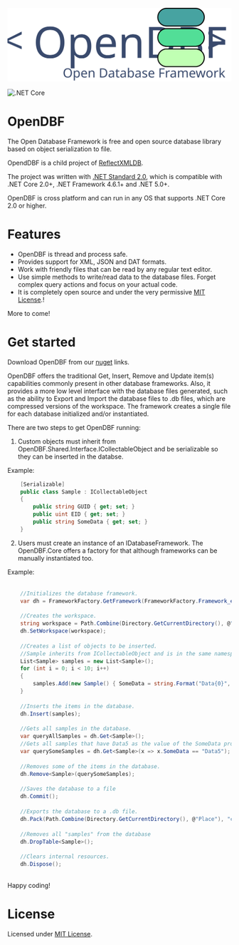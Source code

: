 <p align="center">
  <img src="Art/Logo.svg">
</p>

![.NET Core](https://github.com/Fe-Bell/OpenDBF/workflows/.NET%20Core/badge.svg)

# OpenDBF
The Open Database Framework is free and open source database library based on object serialization to file.

OpendDBF is a child project of [ReflectXMLDB](https://github.com/Fe-Bell/ReflectXMLDB/).

The project was written with [.NET Standard 2.0](https://docs.microsoft.com/en-us/dotnet/standard/net-standard), 
which is compatible with .NET Core 2.0+, .NET Framework 4.6.1+ and .NET 5.0+.

OpenDBF is cross platform and can run in any OS that supports .NET Core 2.0 or higher.

# Features
- OpenDBF is thread and process safe.
- Provides support for XML, JSON and DAT formats.
- Work with friendly files that can be read by any regular text editor.
- Use simple methods to write/read data to the database files. Forget complex query actions and focus on your actual code.
- It is completely open source and under the very permissive [MIT License](https://github.com/Fe-Bell/OpenDBF/blob/master/LICENSE).!

More to come!

# Get started
Download OpenDBF from our [nuget](https://www.nuget.org/packages/OpenDBF.Core/) links.

OpenDBF offers the traditional Get, Insert, Remove and Update item(s) capabilities commonly present in other database frameworks. Also, it provides a more low level interface with the database files generated, such as the ability to Export and Import the database files to .db files, which are compressed versions of the workspace.
The framework creates a single file for each database initialized and/or instantiated.

There are two steps to get OpenDBF running:
1. Custom objects must inherit from OpenDBF.Shared.Interface.ICollectableObject and be serializable so they can be inserted in the databse.

Example:
```csharp
	[Serializable]
	public class Sample : ICollectableObject
	{
		public string GUID { get; set; }
		public uint EID { get; set; }
		public string SomeData { get; set; }
	}	
```

2. Users must create an instance of an IDatabaseFramework. The OpenDBF.Core offers a factory for that although frameworks can be manually instantiated too.

Example:
```csharp

	//Initializes the database framework.
	var dh = FrameworkFactory.GetFramework(FrameworkFactory.Framework_e.JSON);

	//Creates the workspace.
	string workspace = Path.Combine(Directory.GetCurrentDirectory(), @"DBSample");
	dh.SetWorkspace(workspace);

	//Creates a list of objects to be inserted.
	//Sample inherits from ICollectableObject and is in the same namespace of SampleDatabase
	List<Sample> samples = new List<Sample>();
	for (int i = 0; i < 10; i++)
	{
		samples.Add(new Sample() { SomeData = string.Format("Data{0}", i) });
	}

	//Inserts the items in the database.
	dh.Insert(samples);

	//Gets all samples in the database.
	var queryAllSamples = dh.Get<Sample>();
	//Gets all samples that have Data5 as the value of the SomeData property.
	var querySomeSamples = dh.Get<Sample>(x => x.SomeData == "Data5");

	//Removes some of the items in the database.
	dh.Remove<Sample>(querySomeSamples);

	//Saves the database to a file
	dh.Commit();

	//Exports the database to a .db file.
	dh.Pack(Path.Combine(Directory.GetCurrentDirectory(), @"Place"), "copyOfSampleDatabase1");

	//Removes all "samples" from the database
	dh.DropTable<Sample>();

	//Clears internal resources.
	dh.Dispose();
	
```

Happy coding!

# License
Licensed under [MIT License](https://github.com/Fe-Bell/OpenDBF/blob/master/LICENSE).
